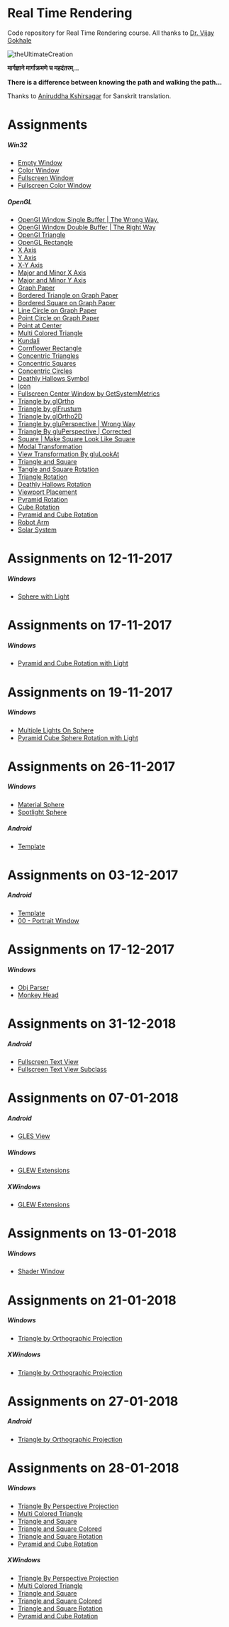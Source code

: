 Real Time Rendering
===================

Code repository for Real Time Rendering course. All thanks to [Dr. Vijay Gokhale](windows/http://astromedicomp.org/dr-vijay-gokhale)

![theUltimateCreation][theUltimateCreation-image]

**मार्गज्ञाने मार्गाक्रमणे च महदंतरम्...**

**There is a difference between knowing the path and walking the path...**

Thanks to [Aniruddha Kshirsagar]() for Sanskrit translation.

# Assignments

##### Win32

* [Empty Window](windows/window)
* [Color Window](windows/colorWindow)
* [Fullscreen Window](windows/fullscreenWindow)
* [Fullscreen Color Window](windows/fullscreenColorWindow)

##### OpenGL

* [OpenGl Window Single Buffer | The Wrong Way.](windows/openGLWindow)
* [OpenGl Window Double Buffer | The Right Way](windows/openGLWindow)
* [OpenGl Triangle](windows/triangle)
* [OpenGL Rectangle](windows/rectangle)
* [X Axis](windows/xAxis)
* [Y Axis](windows/yAxis)
* [X-Y Axis](windows/xyAxis)
* [Major and Minor X Axis](windows/majorMinorXAxis)
* [Major and Minor Y Axis](windows/majorMinorYAxis)
* [Graph Paper](windows/graphPaper)
* [Bordered Triangle on Graph Paper](windows/graphPaperBorderedTriangle)
* [Bordered Square on Graph Paper](windows/graphPaperBorderedSquare)
* [Line Circle on Graph Paper](windows/graphPaperLineCircle)
* [Point Circle on Graph Paper](windows/graphPaperPointCircle)
* [Point at Center](windows/pointAtCenter)
* [Multi Colored Triangle](windows/multiColoredTriangle)
* [Kundali](windows/kundali)
* [Cornflower Rectangle](windows/cornflowerRectangle)
* [Concentric Triangles](windows/concentricTriangles)
* [Concentric Squares](windows/concentricSquares)
* [Concentric Circles](windows/concentricCircles)
* [Deathly Hallows Symbol](windows/deathlyHallowsSymbol)
* [Icon](windows/colorWindow)
* [Fullscreen Center Window by GetSystemMetrics](windows/fullscreenCenterWindowByGetSystemMetrics)
* [Triangle by glOrtho](windows/triangleByGlOrtho)
* [Triangle by glFrustum](windows/triangleByGlFrustum)
* [Triangle by glOrtho2D](windows/triangleByGluOrtho2D)
* [Triangle by gluPerspective | Wrong Way](windows/triangleByGluPerspective)
* [Triangle By gluPerspective | Corrected](windows/triangleByGluPerspectiveCorrected)
* [Square | Make Square Look Like Square](windows/square)
* [Modal Transformation](windows/modalTransformation)
* [View Transformation By gluLookAt](windows/viewTransformationByGluLookAt)
* [Triangle and Square](windows/triangleAndSquare)
* [Tangle and Square Rotation](windows/triangleAndSquare)
* [Triangle Rotation](windows/triangleRotation)
* [Deathly Hallows Rotation](windows/deathlyHallowsRotation)
* [Viewport Placement](windows/viewportPlacement)
* [Pyramid Rotation](windows/pyramidRotation)
* [Cube Rotation](windows/cubeRotation)
* [Pyramid and Cube Rotation](windows/pyramidAndCubeRotation)
* [Robot Arm](windows/robotArm)
* [Solar System](windows/solarSystem)

# Assignments on 12-11-2017

##### Windows

* [Sphere with Light](windows/sphereWithLight)

# Assignments on 17-11-2017

##### Windows

* [Pyramid and Cube Rotation with Light](windows/pyramidAndCubeRotationWithLight)

# Assignments on 19-11-2017

##### Windows

* [Multiple Lights On Sphere](windows/multipleLightsOnSphere)
* [Pyramid Cube Sphere Rotation with Light](windows/pyramidCubeSphereRotationWithLight)

# Assignments on 26-11-2017

##### Windows

* [Material Sphere](windows/materialSphere)
* [Spotlight Sphere](windows/spotlightSphere)

##### Android
* [Template](android/template)

# Assignments on 03-12-2017

##### Android
* [Template](android/template)
* [00 - Portrait Window](android/00-portraitWindow)

# Assignments on 17-12-2017

##### Windows

* [Obj Parser](c/objParser)
* [Monkey Head](windows/monkeyHead)

# Assignments on 31-12-2018

##### Android
* [Fullscreen Text View](android/fullscreenTextView)
* [Fullscreen Text View Subclass](android/fullscreenMyTextView)

# Assignments on 07-01-2018

##### Android
* [GLES View](android/glesView)

##### Windows
* [GLEW Extensions](windows/pp/extensions)

##### XWindows
* [GLEW Extensions](xWindows/pp/extensions)

# Assignments on 13-01-2018

##### Windows
* [Shader Window](windows/pp/shader)

# Assignments on 21-01-2018

##### Windows
* [Triangle by Orthographic Projection](windows/pp/triangleOrtho)

##### XWindows
* [Triangle by Orthographic Projection](xWindows/pp/triangleOrtho)

# Assignments on 27-01-2018

##### Android
* [Triangle by Orthographic Projection](android/triangleOrtho)

# Assignments on 28-01-2018

##### Windows
* [Triangle By Perspective Projection](windows/pp/trianglePerspective)
* [Multi Colored Triangle](windows/pp/multiColoredTriangle)
* [Triangle and Square](windows/pp/triangleAndSquare)
* [Triangle and Square Colored](windows/pp/triangleAndSquareColored)
* [Triangle and Square Rotation](windows/pp/triangleAndSquareRotation)
* [Pyramid and Cube Rotation](windows/pp/pyramidAndCubeRotation)

##### XWindows
* [Triangle By Perspective Projection](xWindows/pp/trianglePerspective)
* [Multi Colored Triangle](xWindows/pp/multiColoredTriangle)
* [Triangle and Square](xWindows/pp/triangleAndSquare)
* [Triangle and Square Colored](xWindows/pp/triangleAndSquareColored)
* [Triangle and Square Rotation](xWindows/pp/triangleAndSquareRotation)
* [Pyramid and Cube Rotation](xWindows/pp/pyramidAndCubeRotation)

[//]: # "Image declaration"

[theUltimateCreation-image]: ./theUltimateCreation.png "The Ultimate Creation"
